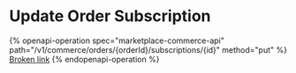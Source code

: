 # Update Order Subscription

{% openapi-operation spec="marketplace-commerce-api" path="/v1/commerce/orders/{orderId}/subscriptions/{id}" method="put" %}
[Broken link](broken-reference)
{% endopenapi-operation %}

